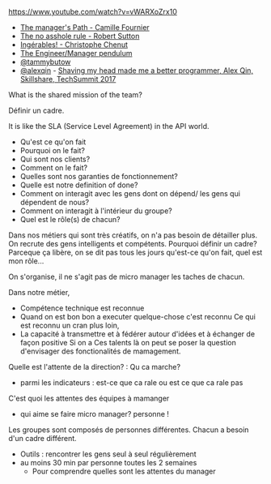 https://www.youtube.com/watch?v=vWARXoZrx10
* [The manager's Path - Camille Fournier](https://www.amazon.fr/Managers-Path-Leaders-Navigating-Growth/dp/1491973897)
* [The no asshole rule - Robert Sutton](https://www.amazon.fr/Asshole-Building-Civilised-Workplace-Surviving/dp/0749954035)
* [Ingérables! - Christophe Chenut](https://www.amazon.fr/Ingérables-Comment-manager-talents-entreprise/dp/2749536782)
* [The Engineer/Manager pendulum](https://charity.wtf/2017/05/11/the-engineer-manager-pendulum/)
* [@tammybutow](https://twitter.com/tammybutow)
* [@alexqin](https://twitter.com/alexqin) - [Shaving my head made me a better programmer, Alex Qin, Skillshare, TechSummit 2017](https://www.youtube.com/watch?v=2s541U7I_z8)

What is the shared mission of the team?

Définir un cadre.

It is like the SLA (Service Level Agreement) in the API world.
* Qu'est ce qu'on fait 
* Pourquoi on le fait?
* Qui sont nos clients?
* Comment on le fait?
* Quelles sont nos garanties de fonctionnement?
* Quelle est notre definition of done?
* Comment on interagit avec les gens dont on dépend/ les gens qui dépendent de nous?
* Comment on interagit à l'intérieur du groupe?
* Quel est le rôle(s) de chacun?

Dans nos métiers qui sont très créatifs, on n'a pas besoin de détailler plus. On recrute des gens intelligents et compétents.
Pourquoi définir un cadre? Parceque ça libère, on se dit pas tous les jours qu'est-ce qu'on fait, quel est mon rôle...

On s'organise, il ne s'agit pas de micro manager les taches de chacun.

Dans notre métier, 
* Compétence technique est reconnue
* Quand on est bon bon a executer quelque-chose c'est reconnu
Ce qui est reconnu un cran plus loin, 
* La capacité à transmettre et à fédérer autour d'idées et à échanger de façon positive
Si on a Ces talents là on peut se poser la question d'envisager des fonctionalités de mamagement.

Quelle est l'attente de la direction? : Qu ca marche?
* parmi les indicateurs : est-ce que ca rale ou est ce que ca rale pas

C'est quoi les attentes des équipes à mamanger
* qui aime se faire micro manager? personne ! 

Les groupes sont composés de personnes différentes. Chacun a besoin d'un cadre différent.
* Outils : rencontrer les gens seul à seul régulièrement
* au moins 30 min par personne toutes les 2 semaines
  * Pour comprendre quelles sont les attentes du manager
 
